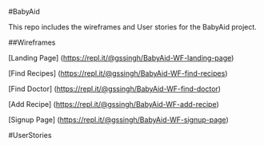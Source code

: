 #BabyAid

This repo includes the wireframes and User stories for the BabyAid project.

##Wireframes

[Landing Page] (https://repl.it/@gssingh/BabyAid-WF-landing-page)

[Find Recipes] (https://repl.it/@gssingh/BabyAid-WF-find-recipes)

[Find Doctor] (https://repl.it/@gssingh/BabyAid-WF-find-doctor)

[Add Recipe] (https://repl.it/@gssingh/BabyAid-WF-add-recipe)

[Signup Page] (https://repl.it/@gssingh/BabyAid-WF-signup-page)


#UserStories
